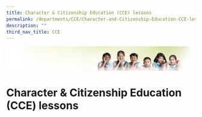 ```yaml
---
title: Character & Citizenship Education (CCE) lessons
permalink: /departments/CCE/Character-and-Citizenship-Education-CCE-lessons/
description: ""
third_nav_title: CCE
---
```

![](/images/Banner.jpg)

Character & Citizenship Education (CCE) lessons
===============================================